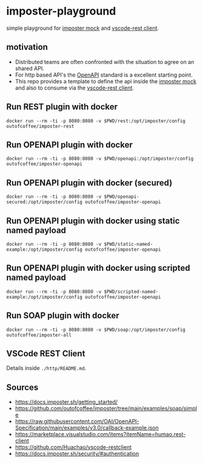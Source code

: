 # imposter-playground
simple playground for [imposter mock](https://docs.imposter.sh) and [vscode-rest client](https://github.com/Huachao/vscode-restclient).

## motivation
- Distributed teams are often confronted with the situation to agree on an shared API.
- For http based API's the [OpenAPI](https://swagger.io/docs/specification/about/) standard is a excellent starting point.
- This repo provides a template to define the api inside the [imposter mock](https://docs.imposter.sh) and also to consume via the [vscode-rest client](https://github.com/Huachao/vscode-restclient). 

## Run REST plugin with docker
```
docker run --rm -ti -p 8080:8080 -v $PWD/rest:/opt/imposter/config outofcoffee/imposter-rest
```

## Run OPENAPI plugin with docker
```
docker run --rm -ti -p 8080:8080 -v $PWD/openapi:/opt/imposter/config outofcoffee/imposter-openapi
```

## Run OPENAPI plugin with docker (secured)
```
docker run --rm -ti -p 8080:8080 -v $PWD/openapi-secured:/opt/imposter/config outofcoffee/imposter-openapi
```

## Run OPENAPI plugin with docker using static named payload
```
docker run --rm -ti -p 8080:8080 -v $PWD/static-named-example:/opt/imposter/config outofcoffee/imposter-openapi
```

## Run OPENAPI plugin with docker using scripted named payload
```
docker run --rm -ti -p 8080:8080 -v $PWD/scripted-named-example:/opt/imposter/config outofcoffee/imposter-openapi
```

## Run SOAP plugin with docker
```
docker run --rm -ti -p 8080:8080 -v $PWD/soap:/opt/imposter/config outofcoffee/imposter-all
```

## VSCode REST Client
Details inside `./http/README.md`.

## Sources
- https://docs.imposter.sh/getting_started/
- https://github.com/outofcoffee/imposter/tree/main/examples/soap/simple
- https://raw.githubusercontent.com/OAI/OpenAPI-Specification/main/examples/v3.0/callback-example.json
- https://marketplace.visualstudio.com/items?itemName=humao.rest-client
- https://github.com/Huachao/vscode-restclient
- https://docs.imposter.sh/security/#authentication